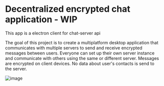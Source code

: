 # Decentralized encrypted chat application - WIP
This app is a electron client for chat-server api

The goal of this project is to create a multiplatform desktop application that communicates with multiple servers to send and receive encrypted messages between users. Everyone can set up their own server instance and communicate with others using the same or different server. Messages are encrypted on client devices. No data about user's contacts is send to the server.

![image](https://github.com/brunomircevski/chat-client/assets/37516252/3367df3c-2399-4d10-b6a1-ccee4b7f6ef1)
